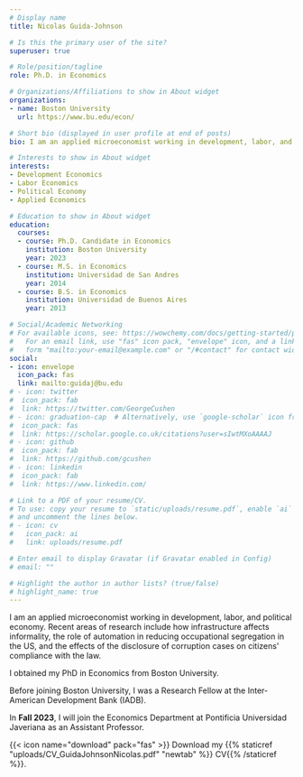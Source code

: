 ```yaml
---
# Display name
title: Nicolas Guida-Johnson

# Is this the primary user of the site?
superuser: true

# Role/position/tagline
role: Ph.D. in Economics

# Organizations/Affiliations to show in About widget
organizations:
- name: Boston University
  url: https://www.bu.edu/econ/

# Short bio (displayed in user profile at end of posts)
bio: I am an applied microeconomist working in development, labor, and political economy. Recent areas of research include how infrastructure affects informality, the role of automation in reducing occupational segregation in the US, and the effects of the disclosure of corruption cases on citizens' compliance with the law. 

# Interests to show in About widget
interests:
- Development Economics
- Labor Economics
- Political Economy
- Applied Economics

# Education to show in About widget
education:
  courses:
  - course: Ph.D. Candidate in Economics
    institution: Boston University
    year: 2023
  - course: M.S. in Economics
    institution: Universidad de San Andres
    year: 2014
  - course: B.S. in Economics
    institution: Universidad de Buenos Aires
    year: 2013

# Social/Academic Networking
# For available icons, see: https://wowchemy.com/docs/getting-started/page-builder/#icons
#   For an email link, use "fas" icon pack, "envelope" icon, and a link in the
#   form "mailto:your-email@example.com" or "/#contact" for contact widget.
social:
- icon: envelope
  icon_pack: fas
  link: mailto:guidaj@bu.edu
# - icon: twitter
#  icon_pack: fab
#  link: https://twitter.com/GeorgeCushen
# - icon: graduation-cap  # Alternatively, use `google-scholar` icon from `ai` icon pack
#  icon_pack: fas
#  link: https://scholar.google.co.uk/citations?user=sIwtMXoAAAAJ
# - icon: github
#  icon_pack: fab
#  link: https://github.com/gcushen
# - icon: linkedin
#  icon_pack: fab
#  link: https://www.linkedin.com/

# Link to a PDF of your resume/CV.
# To use: copy your resume to `static/uploads/resume.pdf`, enable `ai` icons in `params.toml`, 
# and uncomment the lines below.
# - icon: cv
#   icon_pack: ai
#   link: uploads/resume.pdf

# Enter email to display Gravatar (if Gravatar enabled in Config)
# email: ""

# Highlight the author in author lists? (true/false)
# highlight_name: true
---
```


I am an applied microeconomist working in development, labor, and political economy. Recent areas of research include how infrastructure affects informality, the role of automation in reducing occupational segregation in the US, and the effects of the disclosure of corruption cases on citizens' compliance with the law. 

I obtained my PhD in Economics from Boston University. 

Before joining Boston University, I was a Research Fellow at the Inter-American Development Bank (IADB).

In <b>Fall 2023</b>, I will join the Economics Department at Pontificia Universidad Javeriana as an Assistant Professor.

{{< icon name="download" pack="fas" >}} Download my {{% staticref "uploads/CV_GuidaJohnsonNicolas.pdf" "newtab" %}} CV{{% /staticref %}}.

 
